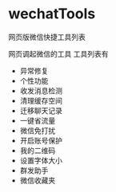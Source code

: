 # wechatTools
网页版微信快捷工具列表

网页调起微信的工具
工具列表有

- 异常修复
- 个性功能
- 收发消息检测
- 清理缓存空间
- 迁移聊天记录
- 一键省流量
- 微信免打扰
- 开启账号保护
- 我的二维码
- 设置字体大小
- 群发助手
- 微信收藏夹
